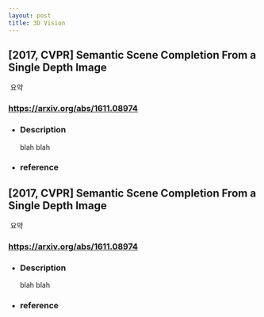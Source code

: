 ```yaml
---
layout: post
title: 3D Vision
---
```

## **[2017, CVPR] Semantic Scene Completion From a Single Depth Image** 

  요약

### https://arxiv.org/abs/1611.08974

- ### **Description**
	blah blah
- ### **reference**

## **[2017, CVPR] Semantic Scene Completion From a Single Depth Image** 

  요약

### https://arxiv.org/abs/1611.08974

- ### **Description**
	blah blah
- ### **reference**
